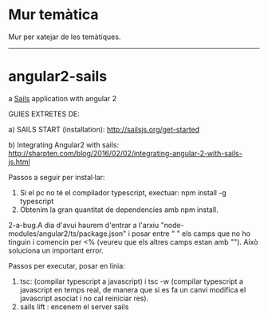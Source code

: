 # Mur temàtica
Mur per xatejar de les temàtiques.

----------------

# angular2-sails

a [Sails](http://sailsjs.org) application with angular 2

GUIES EXTRETES DE:

 a) SAILS START (installation): http://sailsjs.org/get-started

 b) Integrating Angular2 with sails: http://sharpten.com/blog/2016/02/02/integrating-angular-2-with-sails-js.html

Passos a seguir per instal·lar:

1. Si el pc no té el compilador typescript, exectuar: npm install -g typescript
2. Obtenim la gran quantitat de dependencies amb npm install.

 2-a-bug.A dia d'avui haurem d'entrar a l'arxiu "node-modules/angular2/ts/package.json" i posar entre " " els camps que no ho tinguin i comencin per <% (veureu que els altres camps estan amb ""). Això soluciona un important error.

Passos per executar, posar en linia:

1. tsc: (compilar typescript a javascript) i tsc -w (compilar typescript a javascript en temps real, de manera que si es fa un canvi modifica el javascript asociat i no cal reiniciar res).
2. sails lift : encenem el server sails


